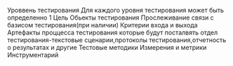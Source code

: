 Уроввень тестирования
Для каждого уровня тестирования может быть определенно
1 Цель
Обьекты тестирования
Прослеживание связи с базисом тестирования(при наличии)
Критерии входа и выхода
Артефакты проццесса тестирования которые будут посталвять отдел тестирования-текстовые сценарии,протоколы тестирования,отчетность о результатах и другие
Тестовые методики
Измерения и метрики
Инструментарий
